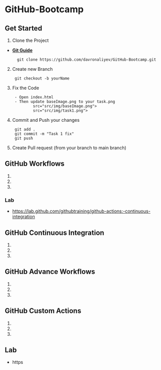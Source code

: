 # GitHub-Bootcamp

## Get Started

1. Clone the Project

- [**Git Guide**](/git.md)

        git clone https://github.com/davronaliyev/GitHub-Bootcamp.git
        
2. Create new Branch

        git checkout -b yourName

3. Fix the Code

        - Open index.html
        - Then update baseImage.png to your task.png
                src="src/img/baseImage.png">
                src="src/img/task1.png"> 

4. Commit and Push your changes

        git add .
        git commit -m "Task 1 fix"
        git push

5. Create Pull request (from your branch to main branch)


## GitHub Workflows

1.
2.
3.

### Lab 

- https://lab.github.com/githubtraining/github-actions:-continuous-integration

## GitHub Continuous Integration

1.
2.
3.

## GitHub Advance Workflows

1.
2.
3.

## GitHub Custom Actions

1.
2.
3.

## Lab 

- https

